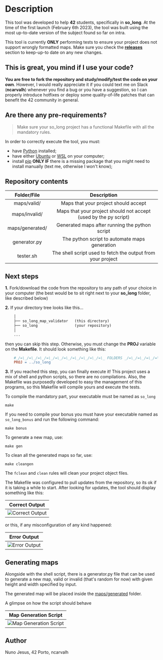 # Description

This tool was developed to help **42** students, specifically in **so_long**. At the time of the first launch (February 6th 2023), the tool was built using the most up-to-date version of the subject found so far on intra.

This tool is currently **ONLY** performing tests to ensure your project does not support wrongly formatted maps. Make sure you check the [**releases**](https://github.com/Nuno-Jesus/so_long_map_validator/releases) section to keep-up-to date on any new changes.

## This is great, you mind if I use your code?

**You are free to fork the repository and study/modify/test the code on your own**. However, I would really appreciate it if you could text me on Slack (**ncarvalh**) whenever you find a bug or you have a suggestion, so I can properly introduce hotfixes or deploy some quality-of-life patches that can benefit the 42 community in general.

## Are there any pre-requirements?
> Make sure your so_long project has a functional Makefile with all the mandatory rules.

In order to correctly execute the tool, you must:
- have [Python](https://www.python.org/downloads/) installed;
- have either [Ubuntu](https://ubuntu.com/download) or [WSL](https://learn.microsoft.com/en-us/windows/wsl/install) on your computer;
- install [pip](https://linuxize.com/post/how-to-install-pip-on-ubuntu-20.04/) **ONLY IF** there is a missing package that you might need to install manually (text me, otherwise I won't know);

## Repository contents

<div align = center>

|Folder/File|Description|
|:--:|:--:|
|maps/valid/| Maps that your project should accept |
|maps/invalid/| Maps that your project should not accept (used by the py script) |
|maps/generated/| Generated maps after running the python script |
|generator.py| The python script to automate maps generation |
|tester.sh| The shell script used to fetch the output from your project |

</div>

## Next steps
**1.** Fork/download the code from the repository to any path of your choice in your computer (the best would be to sit right next to your **so_long** folder, like described below)

**2.** If your directory tree looks like this...

```txt
	│
	├── so_long_map_validator	(this directory)
	├── so_long 				(your repository)
	│
	...
```
then you can skip this step. Otherwise, you must change the **PROJ** variable on the **Makefile**. It should look something like this:

```Makefile
	#_/=\_/=\_/=\_/=\_/=\_/=\_/=\_/=\_/=\_/=\_ FOLDERS _/=\_/=\_/=\_/=\_/=\_/=\_/=\_/=\_/=\_/=\_
	PROJ = ../so_long
```

**3.** If you reached this step, you can finally execute it! This project uses a mix of shell and python scripts, so there are no compilations. Also, the Makefile was purposedly developed to easy the management of this programs, so this Makefile will compile yours and execute the tests. 

To compile the mandatory part, your executable must be named as `so_long`

```shell 
make
```

If you need to compile your bonus you must have your executable named as `so_long_bonus` and run the following command:

```shell 
make bonus
```

To generate a new map, use:

```shell 
make gen
```

To clean all the generated maps so far, use:

```shell 
make cleangen
```

The `fclean` and `clean` rules will clean your project object files.

The Makefile was configured to pull updates from the repository, so its ok if it is taking a while to start. After looking for updates, the tool should display something like this:

<div align = center>

| Correct Output |
|:--:|
|![Correct Output](https://user-images.githubusercontent.com/93390807/217015792-6d5bdd6f-4ca6-4e7e-9a4c-9761deb0e802.png)|

</div>

or this, if any misconfiguration of any kind happened:
<div align = center>

| Error Output |
|:--:|
|![Error Output](https://user-images.githubusercontent.com/93390807/217015797-c3455a92-69be-45de-9024-8cb896279614.png)|

</div>

## Generating maps

Alongside with the shell script, there is a generator.py file that can be used to generate a new map, valid or invalid (that's random for now) with given height and width specified by input.

The generated map will be placed inside the [maps/generated](/maps/generated) folder.

A glimpse on how the script should behave

<div align = center>

| Map Generation Script |
|:--:|
|![Map Generation Script](https://user-images.githubusercontent.com/93390807/217015799-e3aabe37-f8ea-4b21-9e94-7496a4825c8c.png)|

</div>

## Author

Nuno Jesus, 42 Porto, ncarvalh

